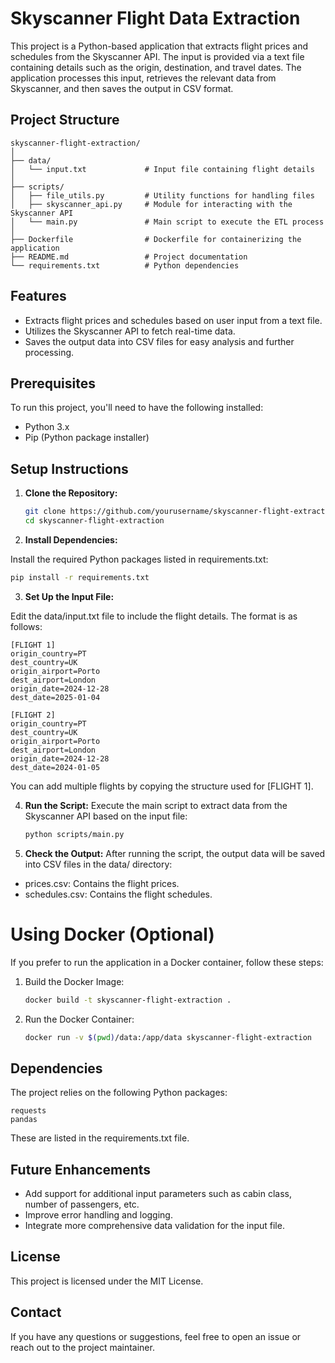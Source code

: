# Skyscanner Flight Data Extraction

This project is a Python-based application that extracts flight prices and schedules from the Skyscanner API. The input is provided via a text file containing details such as the origin, destination, and travel dates. The application processes this input, retrieves the relevant data from Skyscanner, and then saves the output in CSV format.

## Project Structure

```plaintext
skyscanner-flight-extraction/
│
├── data/
│   └── input.txt             # Input file containing flight details
│
├── scripts/
│   ├── file_utils.py         # Utility functions for handling files
│   ├── skyscanner_api.py     # Module for interacting with the Skyscanner API
│   └── main.py               # Main script to execute the ETL process
│
├── Dockerfile                # Dockerfile for containerizing the application
├── README.md                 # Project documentation
└── requirements.txt          # Python dependencies
```
## Features

- Extracts flight prices and schedules based on user input from a text file.
- Utilizes the Skyscanner API to fetch real-time data.
- Saves the output data into CSV files for easy analysis and further processing.

## Prerequisites

To run this project, you'll need to have the following installed:

- Python 3.x
- Pip (Python package installer)

## Setup Instructions

1. **Clone the Repository:**

   ```bash
   git clone https://github.com/yourusername/skyscanner-flight-extraction.git
   cd skyscanner-flight-extraction
   ```

2. **Install Dependencies:**
   
  Install the required Python packages listed in requirements.txt:
  ```bash
  pip install -r requirements.txt
  ```

3. **Set Up the Input File:**
   
  Edit the data/input.txt file to include the flight details. The format is as follows:
  ```init
  [FLIGHT 1]
  origin_country=PT
  dest_country=UK
  origin_airport=Porto
  dest_airport=London
  origin_date=2024-12-28
  dest_date=2025-01-04
  
  [FLIGHT 2]
  origin_country=PT
  dest_country=UK
  origin_airport=Porto
  dest_airport=London
  origin_date=2024-12-28
  dest_date=2024-01-05
  ```
  You can add multiple flights by copying the structure used for [FLIGHT 1].

4. **Run the Script:**
   Execute the main script to extract data from the Skyscanner API based on the input file:
   ```bash
   python scripts/main.py
   ```

5. **Check the Output:**
After running the script, the output data will be saved into CSV files in the data/ directory:

- prices.csv: Contains the flight prices.
- schedules.csv: Contains the flight schedules.

# Using Docker (Optional)
If you prefer to run the application in a Docker container, follow these steps:
1. Build the Docker Image:
   ```bash
   docker build -t skyscanner-flight-extraction .
   ```
   
2. Run the Docker Container:
   ```bash
   docker run -v $(pwd)/data:/app/data skyscanner-flight-extraction
   ```

## Dependencies
The project relies on the following Python packages:
```plaintext
requests
pandas
```
These are listed in the requirements.txt file.

## Future Enhancements
- Add support for additional input parameters such as cabin class, number of passengers, etc.
- Improve error handling and logging.
- Integrate more comprehensive data validation for the input file.

## License
This project is licensed under the MIT License.

## Contact
If you have any questions or suggestions, feel free to open an issue or reach out to the project maintainer.

